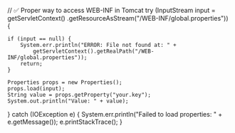 // ✅ Proper way to access WEB-INF in Tomcat
try (InputStream input = getServletContext()
        .getResourceAsStream("/WEB-INF/global.properties")) {
    
    if (input == null) {
        System.err.println("ERROR: File not found at: " + 
            getServletContext().getRealPath("/WEB-INF/global.properties"));
        return;
    }
    
    Properties props = new Properties();
    props.load(input);
    String value = props.getProperty("your.key");
    System.out.println("Value: " + value);

} catch (IOException e) {
    System.err.println("Failed to load properties: " + e.getMessage());
    e.printStackTrace();
}

